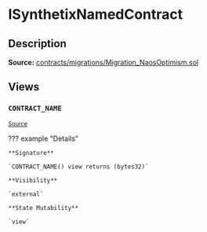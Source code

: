 # ISynthetixNamedContract

## Description

**Source:** [contracts/migrations/Migration_NaosOptimism.sol](https://github.com/Synthetixio/synthetix/tree/v2.84.4/contracts/migrations/Migration_NaosOptimism.sol)

## Views

### `CONTRACT_NAME`

<sub>[Source](https://github.com/Synthetixio/synthetix/tree/v2.84.4/contracts/migrations/Migration_NaosOptimism.sol#L13)</sub>

??? example "Details"

    **Signature**

    `CONTRACT_NAME() view returns (bytes32)`

    **Visibility**

    `external`

    **State Mutability**

    `view`
